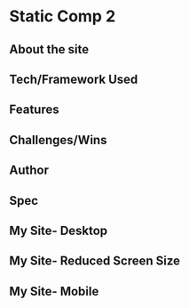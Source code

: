 # Static Comp 2

## About the site

## Tech/Framework Used

## Features

## Challenges/Wins

## Author

## Spec

## My Site- Desktop

## My Site- Reduced Screen Size

## My Site- Mobile
